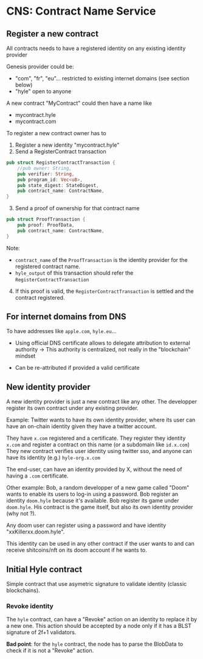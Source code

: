 # CNS: Contract Name Service 

## Register a new contract

All contracts needs to have a registered identity on any existing identity provider

Genesis provider could be:
- "com", "fr", "eu"... restricted to existing internet domains (see section below)
- "hyle" open to anyone

A new contract "MyContract" could then have a name like 
- mycontract.hyle 
- mycontract.com 

To register a new contract owner has to 

1. Register a new identity "mycontract.hyle"
2. Send a RegisterContract transaction 

```rust 
pub struct RegisterContractTransaction {
    //pub owner: String,
    pub verifier: String,
    pub program_id: Vec<u8>,
    pub state_digest: StateDigest,
    pub contract_name: ContractName,
}
```
3. Send a proof of ownership for that contract name  

```rust 
pub struct ProofTransaction {
    pub proof: ProofData,
    pub contract_name: ContractName,
}
```
Note:
 - `contract_name` of the `ProofTransaction` is the identity provider for the registered contract name.
 - `hyle_output` of this transaction should refer the `RegisterContractTransaction`

4. If this proof is valid, the `RegisterContractTransaction` is settled and the contract registered.


## For internet domains from DNS

To have addresses like `apple.com`, `hyle.eu`...

- Using official DNS certificate allows to delegate attribution to external authority
    -> This authority is centralized, not really in the "blockchain" mindset

- Can be re-attributed if provided a valid certificate 

## New identity provider 

A new identity provider is just a new contract like any other. The developper register its own 
contract under any existing provider. 

Example: Twitter wants to have its own identity provider, where its user can have an on-chain identity
given they have a twitter account.

They have `x.com` registered and a certificate.
They register they identity `x.com` and register a contract on this name (or a subdomain like `id.x.com`)
They new contract verifies user identity using twitter sso, and anyone can have its identity (e.g.) `hyle-org.x.com` 

The end-user, can have an identity provided by X, without the need of having a `.com` certificate.

Other example:
Bob, a random developper of a new game called "Doom" wants to enable its users to log-in using a password.
Bob register an identity `doom.hyle` because it's available. 
Bob register its game under `doom.hyle`. His contract is the game itself, but also its own identity provider (why not ?).

Any doom user can register using a password and have identity "xxKillerxx.doom.hyle".

This identity can be used in any other contract if the user wants to and can receive shitcoins/nft on its doom account 
if he wants to.

## Initial Hyle contract

Simple contract that use asymetric signature to validate identity (classic blockchains).

### Revoke identity

The `hyle` contract, can have a "Revoke" action on an identity to replace it by a new one. This action should be accepted
by a node only if it has a BLST signature of 2f+1 validators.

**Bad point**: for the `hyle` contract, the node has to parse the BlobData to check if it is not a "Revoke" action.
